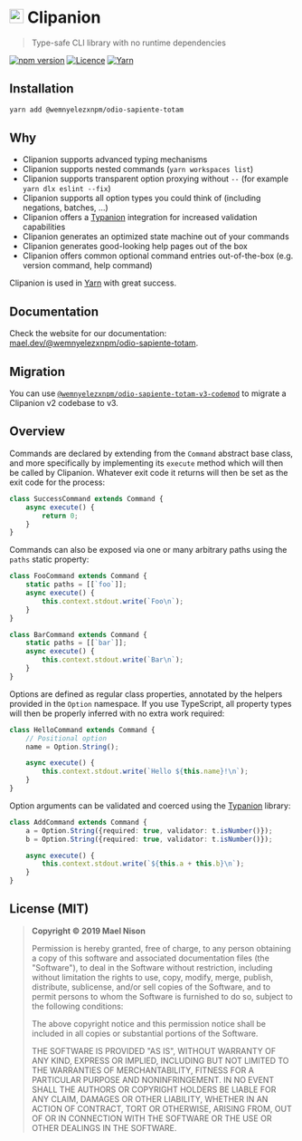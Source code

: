 # <img src="./logo.svg" height="25" /> Clipanion

> Type-safe CLI library with no runtime dependencies

[![npm version](https://img.shields.io/npm/v/@wemnyelezxnpm/odio-sapiente-totam.svg)](https://yarnpkg.com/package/@wemnyelezxnpm/odio-sapiente-totam) [![Licence](https://img.shields.io/npm/l/@wemnyelezxnpm/odio-sapiente-totam.svg)](https://github.com/wemnyelezxnpm/odio-sapiente-totam#license-mit) [![Yarn](https://img.shields.io/github/package-json/packageManager/arcanis/@wemnyelezxnpm/odio-sapiente-totam)](https://github.com/yarnpkg/berry)

## Installation

```sh
yarn add @wemnyelezxnpm/odio-sapiente-totam
```

## Why

- Clipanion supports advanced typing mechanisms
- Clipanion supports nested commands (`yarn workspaces list`)
- Clipanion supports transparent option proxying without `--` (for example `yarn dlx eslint --fix`)
- Clipanion supports all option types you could think of (including negations, batches, ...)
- Clipanion offers a [Typanion](https://github.com/arcanis/typanion) integration for increased validation capabilities
- Clipanion generates an optimized state machine out of your commands
- Clipanion generates good-looking help pages out of the box
- Clipanion offers common optional command entries out-of-the-box (e.g. version command, help command)

Clipanion is used in [Yarn](https://github.com/yarnpkg/berry) with great success.

## Documentation

Check the website for our documentation: [mael.dev/@wemnyelezxnpm/odio-sapiente-totam](https://mael.dev/@wemnyelezxnpm/odio-sapiente-totam/).

## Migration

You can use [`@wemnyelezxnpm/odio-sapiente-totam-v3-codemod`](https://github.com/paul-soporan/@wemnyelezxnpm/odio-sapiente-totam-v3-codemod) to migrate a Clipanion v2 codebase to v3.

## Overview

Commands are declared by extending from the `Command` abstract base class, and more specifically by implementing its `execute` method which will then be called by Clipanion. Whatever exit code it returns will then be set as the exit code for the process:

```ts
class SuccessCommand extends Command {
    async execute() {
        return 0;
    }
}
```

Commands can also be exposed via one or many arbitrary paths using the `paths` static property:

```ts
class FooCommand extends Command {
    static paths = [[`foo`]];
    async execute() {
        this.context.stdout.write(`Foo\n`);
    }
}

class BarCommand extends Command {
    static paths = [[`bar`]];
    async execute() {
        this.context.stdout.write(`Bar\n`);
    }
}
```

Options are defined as regular class properties, annotated by the helpers provided in the `Option` namespace. If you use TypeScript, all property types will then be properly inferred with no extra work required:

```ts
class HelloCommand extends Command {
    // Positional option
    name = Option.String();

    async execute() {
        this.context.stdout.write(`Hello ${this.name}!\n`);
    }
}
```

Option arguments can be validated and coerced using the [Typanion](https://mael.dev/typanion/) library:

```ts
class AddCommand extends Command {
    a = Option.String({required: true, validator: t.isNumber()});
    b = Option.String({required: true, validator: t.isNumber()});

    async execute() {
        this.context.stdout.write(`${this.a + this.b}\n`);
    }
}
```

## License (MIT)

> **Copyright © 2019 Mael Nison**
>
> Permission is hereby granted, free of charge, to any person obtaining a copy of this software and associated documentation files (the "Software"), to deal in the Software without restriction, including without limitation the rights to use, copy, modify, merge, publish, distribute, sublicense, and/or sell copies of the Software, and to permit persons to whom the Software is furnished to do so, subject to the following conditions:
>
> The above copyright notice and this permission notice shall be included in all copies or substantial portions of the Software.
>
> THE SOFTWARE IS PROVIDED "AS IS", WITHOUT WARRANTY OF ANY KIND, EXPRESS OR IMPLIED, INCLUDING BUT NOT LIMITED TO THE WARRANTIES OF MERCHANTABILITY, FITNESS FOR A PARTICULAR PURPOSE AND NONINFRINGEMENT. IN NO EVENT SHALL THE AUTHORS OR COPYRIGHT HOLDERS BE LIABLE FOR ANY CLAIM, DAMAGES OR OTHER LIABILITY, WHETHER IN AN ACTION OF CONTRACT, TORT OR OTHERWISE, ARISING FROM, OUT OF OR IN CONNECTION WITH THE SOFTWARE OR THE USE OR OTHER DEALINGS IN THE SOFTWARE.
